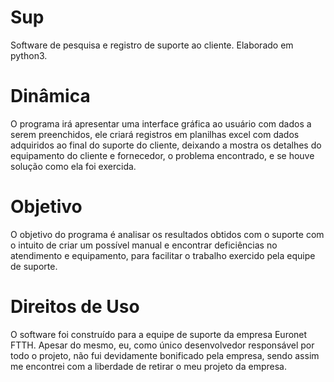 # Sup
Software de pesquisa e registro de suporte ao cliente. Elaborado em python3.

# Dinâmica
O programa irá apresentar uma interface gráfica ao usuário com dados a serem preenchidos, ele criará registros em planilhas excel com dados adquiridos ao final do suporte do cliente, deixando a mostra os detalhes do equipamento do cliente e fornecedor, o problema encontrado, e se houve solução como ela foi exercida.

# Objetivo
O objetivo do programa é analisar os resultados obtidos com o suporte com o intuito de criar um possível manual e encontrar deficiências no atendimento e equipamento, para facilitar o trabalho exercido pela equipe de suporte.

# Direitos de Uso
O software foi construído para a equipe de suporte da empresa Euronet FTTH. Apesar do mesmo, eu, como único desenvolvedor responsável por todo o projeto, não fui devidamente bonificado pela empresa, sendo assim me encontrei com a liberdade de retirar o meu projeto da empresa.
